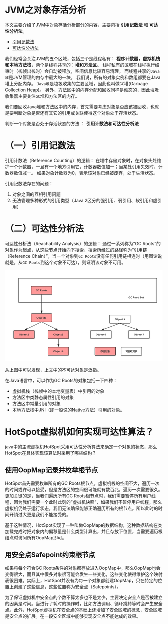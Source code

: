 # JVM之对象存活分析
本文主要介绍了JVM中对象存活分析部分的内容，主要包括 **引用记数法** 和 **可达性分析法**。

* [引用记数法](#一引用记数法)
* [可达性分析法](#二可达性分析法)


我们经常会关注JVM的五个区域，包括三个是线程私有： **程序计数器，虚拟机栈和本地方法栈**，两个是线程共享的：**堆和方法区**。 线程私有的区域在线程执行结束时（栈帧出栈时）会自动被释放，空间信息比较容易清理。 而线程共享的`Java堆`是JVM管理的内存中最大的一块。 我们说，所有的对象实例和数组都要在Java堆上分配内存。 `Java堆`是垃圾收集的主要区域，因此也叫做`GC`堆(Garbage Collection Heap)。 另外，方法区中的内存分配和回收同样是动态的，因此垃圾收集器主要关注`GC`堆和方法区的内存。

我们要回收Java堆和方法区中的内存，首先需要考虑对象是否应该被回收，也就是要判断对象是否还有其它的引用或关联使得这个对象处于存活状态。 

判断一个对象是否处于存活状态的方法 ： **引用计数法和可达性分析法**

# （一）引用记数法

引用计数法（Reference Counting）的逻辑： 在堆中存储对象时，在对象头处维护一个计数器，一旦有一个地方引用它，计数器数值加一；当某处引用失效时，计数器数值减一。 如果对象计数器为0，表示该对象已经被废弃，处于失活状态。

引用记数法存在的问题：

1. 对象之间的互相引用问题
2. 无法管理多种形式的引用类型（Java 2区分的强引用、弱引用、软引用和虚引用）

# （二）可达性分析法

可达性分析法（Reachability Analysis）的逻辑： 通过一系列称为“GC Roots”的对象作为起点，从这些节点开始向下搜索，搜索所经过的路径称为“引用链（Reference Chain）”，当一个对象到`GC Roots`没有任何引用链相连时（用图论说就是，从`GC Roots`到这个对象不可达），则证明该对象不可用。 

![object_alive_not](./images/object_alive_not.png)

从上图中可以发现，上文中的不可达对象是泛指。

在Java语言中，可以作为GC Roots的对象包括一下四种：

- 虚拟机栈（栈帧中的本地变量表）中引用的对象
- 方法区中类静态属性引用的对象
- 方法区中常量引用的对象
- 本地方法栈中JNI（即一般说的Native方法）引用的对象。

# HotSpot虚拟机如何实现可达性算法？

java中的主流虚拟机HotSpot采用可达性分析算法来确定一个对象的状态，那么HotSpot在具体实现该算法时采用了哪些结构？

## 使用OopMap记录并枚举根节点

HotSpot首先需要枚举所有的GC Roots根节点，虚拟机栈的空间不大，遍历一次的时间或许可以接受，但是方法区的空间很可能就有数百兆，遍历一次需要很久。更加关键的是，当我们遍历所有GC Roots根节点时，我们需要暂停所有用户线程，因为我们需要一个此时此刻的”虚拟机快照”，如果我们不暂停用户线程，那么虚拟机仍处于运行状态，我们无法确保能够正确遍历所有的根节点。所以此时的时间开销过大更是我们不能接受的。

基于这种情况，HotSpot实现了一种叫做OopMap的数据结构，这种数据结构在类加载完成时把对象内的偏移量是什么类型计算出，并且存放下位置，当需要遍历根结点时访问所有OopMap即可。

## 用安全点Safepoint约束根节点

如果将每个符合GC Roots条件的对象都存放进入OopMap中，那么OopMap也会变得很大，而且其中很多对象很可能会发生一些变化，这些变化使得维护这个映射表很困难。实际上，HotSpot并没有为每一个对象都创建OopMap，只在特定的位置上创建了这些信息，这些位置称为安全点（Safepoints）。

为了保证虚拟机中安全点的个数不算太多也不是太少，主要决定安全点是否被建立的因素是时间。当进行了耗时的操作时，比如方法调用、循环跳转等时会产生安全点。此外，HotSpot虚拟机在安全点的基础上还增加了安全区域的概念，安全区域是安全点的扩展。在一段安全区域中能够实现安全点不能达成的效果。